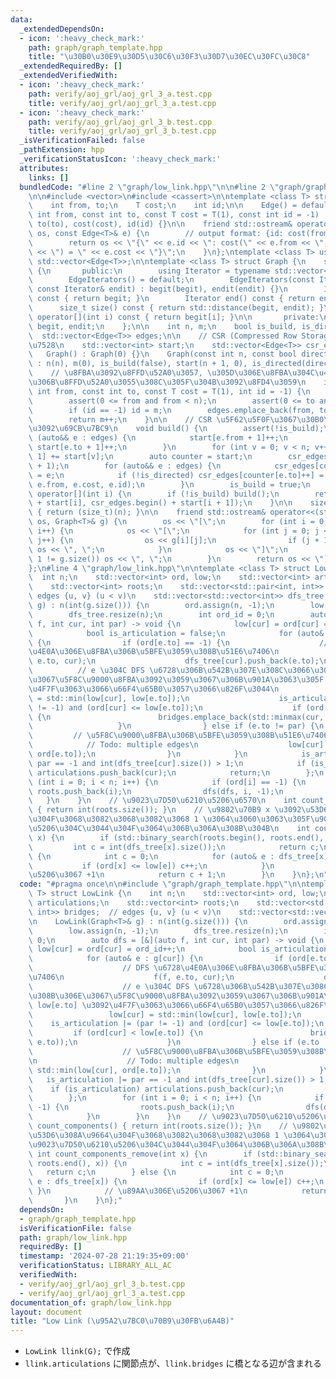 ```yaml
---
data:
  _extendedDependsOn:
  - icon: ':heavy_check_mark:'
    path: graph/graph_template.hpp
    title: "\u30B0\u30E9\u30D5\u30C6\u30F3\u30D7\u30EC\u30FC\u30C8"
  _extendedRequiredBy: []
  _extendedVerifiedWith:
  - icon: ':heavy_check_mark:'
    path: verify/aoj_grl/aoj_grl_3_a.test.cpp
    title: verify/aoj_grl/aoj_grl_3_a.test.cpp
  - icon: ':heavy_check_mark:'
    path: verify/aoj_grl/aoj_grl_3_b.test.cpp
    title: verify/aoj_grl/aoj_grl_3_b.test.cpp
  _isVerificationFailed: false
  _pathExtension: hpp
  _verificationStatusIcon: ':heavy_check_mark:'
  attributes:
    links: []
  bundledCode: "#line 2 \"graph/low_link.hpp\"\n\n#line 2 \"graph/graph_template.hpp\"\
    \n\n#include <vector>\n#include <cassert>\n\ntemplate <class T> struct Edge {\n\
    \    int from, to;\n    T cost;\n    int id;\n\n    Edge() = default;\n    Edge(const\
    \ int from, const int to, const T cost = T(1), const int id = -1) : from(from),\
    \ to(to), cost(cost), id(id) {}\n\n    friend std::ostream& operator<<(std::ostream&\
    \ os, const Edge<T>& e) {\n        // output format: {id: cost(from, to) = cost}\n\
    \        return os << \"{\" << e.id << \": cost(\" << e.from << \", \" << e.to\
    \ << \") = \" << e.cost << \"}\";\n    }\n};\ntemplate <class T> using Edges =\
    \ std::vector<Edge<T>>;\n\ntemplate <class T> struct Graph {\n    struct EdgeIterators\
    \ {\n       public:\n        using Iterator = typename std::vector<Edge<T>>::iterator;\n\
    \        EdgeIterators() = default;\n        EdgeIterators(const Iterator& begit,\
    \ const Iterator& endit) : begit(begit), endit(endit) {}\n        Iterator begin()\
    \ const { return begit; }\n        Iterator end() const { return endit; }\n  \
    \      size_t size() const { return std::distance(begit, endit); }\n        Edge<T>&\
    \ operator[](int i) const { return begit[i]; }\n\n       private:\n        Iterator\
    \ begit, endit;\n    };\n\n    int n, m;\n    bool is_build, is_directed;\n  \
    \  std::vector<Edge<T>> edges;\n\n    // CSR (Compressed Row Storage) \u5F62\u5F0F\
    \u7528\n    std::vector<int> start;\n    std::vector<Edge<T>> csr_edges;\n\n \
    \   Graph() : Graph(0) {}\n    Graph(const int n, const bool directed = false)\
    \ : n(n), m(0), is_build(false), start(n + 1, 0), is_directed(directed) {}\n\n\
    \    // \u8FBA\u3092\u8FFD\u52A0\u3057, \u305D\u306E\u8FBA\u304C\u4F55\u756A\u76EE\
    \u306B\u8FFD\u52A0\u3055\u308C\u305F\u304B\u3092\u8FD4\u3059\n    int add_edge(const\
    \ int from, const int to, const T cost = T(1), int id = -1) {\n        assert(!is_build);\n\
    \        assert(0 <= from and from < n);\n        assert(0 <= to and to < n);\n\
    \        if (id == -1) id = m;\n        edges.emplace_back(from, to, cost, id);\n\
    \        return m++;\n    }\n\n    // CSR \u5F62\u5F0F\u3067\u30B0\u30E9\u30D5\
    \u3092\u69CB\u7BC9\n    void build() {\n        assert(!is_build);\n        for\
    \ (auto&& e : edges) {\n            start[e.from + 1]++;\n            if (!is_directed)\
    \ start[e.to + 1]++;\n        }\n        for (int v = 0; v < n; v++) start[v +\
    \ 1] += start[v];\n        auto counter = start;\n        csr_edges.resize(start.back()\
    \ + 1);\n        for (auto&& e : edges) {\n            csr_edges[counter[e.from]++]\
    \ = e;\n            if (!is_directed) csr_edges[counter[e.to]++] = Edge(e.to,\
    \ e.from, e.cost, e.id);\n        }\n        is_build = true;\n    }\n\n    EdgeIterators\
    \ operator[](int i) {\n        if (!is_build) build();\n        return EdgeIterators(csr_edges.begin()\
    \ + start[i], csr_edges.begin() + start[i + 1]);\n    }\n\n    size_t size() const\
    \ { return (size_t)(n); }\n\n    friend std::ostream& operator<<(std::ostream&\
    \ os, Graph<T>& g) {\n        os << \"[\";\n        for (int i = 0; i < g.size();\
    \ i++) {\n            os << \"[\";\n            for (int j = 0; j < g[i].size();\
    \ j++) {\n                os << g[i][j];\n                if (j + 1 != g[i].size())\
    \ os << \", \";\n            }\n            os << \"]\";\n            if (i +\
    \ 1 != g.size()) os << \", \";\n        }\n        return os << \"]\";\n    }\n\
    };\n#line 4 \"graph/low_link.hpp\"\n\ntemplate <class T> struct LowLink {\n  \
    \  int n;\n    std::vector<int> ord, low;\n    std::vector<int> articulations;\n\
    \    std::vector<int> roots;\n    std::vector<std::pair<int, int>> bridges;  //\
    \ edges {u, v} (u < v)\n    std::vector<std::vector<int>> dfs_tree;\n\n    LowLink(Graph<T>&\
    \ g) : n(int(g.size())) {\n        ord.assign(n, -1);\n        low.assign(n, -1);\n\
    \        dfs_tree.resize(n);\n        int ord_id = 0;\n        auto dfs = [&](auto\
    \ f, int cur, int par) -> void {\n            low[cur] = ord[cur] = ord_id++;\n\
    \            bool is_articulation = false;\n            for (auto& e : g[cur])\
    \ {\n                if (ord[e.to] == -1) {\n                    // DFS \u6728\
    \u4E0A\u306E\u8FBA\u306B\u5BFE\u3059\u308B\u51E6\u7406\n                    f(f,\
    \ e.to, cur);\n                    dfs_tree[cur].push_back(e.to);\n          \
    \          // e \u304C DFS \u6728\u306B\u542B\u307E\u308C\u3066\u3044\u308B\u306E\
    \u3067\u5F8C\u9000\u8FBA\u3092\u3059\u3067\u306B\u901A\u3063\u305F low[e.to] \u3092\
    \u4F7F\u3063\u3066\u66F4\u65B0\u3057\u3066\u826F\u3044\n                    low[cur]\
    \ = std::min(low[cur], low[e.to]);\n                    is_articulation |= (par\
    \ != -1) and (ord[cur] <= low[e.to]);\n                    if (ord[cur] < low[e.to])\
    \ {\n                        bridges.emplace_back(std::minmax(cur, e.to));\n \
    \                   }\n                } else if (e.to != par) {\n           \
    \         // \u5F8C\u9000\u8FBA\u306B\u5BFE\u3059\u308B\u51E6\u7406\n        \
    \            // Todo: multiple edges\n                    low[cur] = std::min(low[cur],\
    \ ord[e.to]);\n                }\n            }\n            is_articulation |=\
    \ par == -1 and int(dfs_tree[cur].size()) > 1;\n            if (is_articulation)\
    \ articulations.push_back(cur);\n            return;\n        };\n        for\
    \ (int i = 0; i < n; i++) {\n            if (ord[i] == -1) {\n               \
    \ roots.push_back(i);\n                dfs(dfs, i, -1);\n            }\n     \
    \   }\n    }\n    // \u9023\u7D50\u6210\u5206\u6570\n    int count_components()\
    \ { return int(roots.size()); }\n    // \u9802\u70B9 x \u3092\u53D6\u308A\u9664\
    \u304F\u3068\u3082\u3068\u3082\u3068 1 \u3064\u3060\u3063\u305F\u9023\u7D50\u6210\
    \u5206\u304C\u3044\u304F\u3064\u306B\u306A\u308B\u304B\n    int count_components_remove(int\
    \ x) {\n        if (std::binary_search(roots.begin(), roots.end(), x)) {\n   \
    \         int c = int(dfs_tree[x].size());\n            return c;\n        } else\
    \ {\n            int c = 0;\n            for (auto& e : dfs_tree[x]) {\n     \
    \           if (ord[x] <= low[e]) c++;\n            }\n            // \u89AA\u306E\
    \u5206\u3067 +1\n            return c + 1;\n        }\n    }\n};\n"
  code: "#pragma once\n\n#include \"graph/graph_template.hpp\"\n\ntemplate <class\
    \ T> struct LowLink {\n    int n;\n    std::vector<int> ord, low;\n    std::vector<int>\
    \ articulations;\n    std::vector<int> roots;\n    std::vector<std::pair<int,\
    \ int>> bridges;  // edges {u, v} (u < v)\n    std::vector<std::vector<int>> dfs_tree;\n\
    \n    LowLink(Graph<T>& g) : n(int(g.size())) {\n        ord.assign(n, -1);\n\
    \        low.assign(n, -1);\n        dfs_tree.resize(n);\n        int ord_id =\
    \ 0;\n        auto dfs = [&](auto f, int cur, int par) -> void {\n           \
    \ low[cur] = ord[cur] = ord_id++;\n            bool is_articulation = false;\n\
    \            for (auto& e : g[cur]) {\n                if (ord[e.to] == -1) {\n\
    \                    // DFS \u6728\u4E0A\u306E\u8FBA\u306B\u5BFE\u3059\u308B\u51E6\
    \u7406\n                    f(f, e.to, cur);\n                    dfs_tree[cur].push_back(e.to);\n\
    \                    // e \u304C DFS \u6728\u306B\u542B\u307E\u308C\u3066\u3044\
    \u308B\u306E\u3067\u5F8C\u9000\u8FBA\u3092\u3059\u3067\u306B\u901A\u3063\u305F\
    \ low[e.to] \u3092\u4F7F\u3063\u3066\u66F4\u65B0\u3057\u3066\u826F\u3044\n   \
    \                 low[cur] = std::min(low[cur], low[e.to]);\n                \
    \    is_articulation |= (par != -1) and (ord[cur] <= low[e.to]);\n           \
    \         if (ord[cur] < low[e.to]) {\n                        bridges.emplace_back(std::minmax(cur,\
    \ e.to));\n                    }\n                } else if (e.to != par) {\n\
    \                    // \u5F8C\u9000\u8FBA\u306B\u5BFE\u3059\u308B\u51E6\u7406\
    \n                    // Todo: multiple edges\n                    low[cur] =\
    \ std::min(low[cur], ord[e.to]);\n                }\n            }\n         \
    \   is_articulation |= par == -1 and int(dfs_tree[cur].size()) > 1;\n        \
    \    if (is_articulation) articulations.push_back(cur);\n            return;\n\
    \        };\n        for (int i = 0; i < n; i++) {\n            if (ord[i] ==\
    \ -1) {\n                roots.push_back(i);\n                dfs(dfs, i, -1);\n\
    \            }\n        }\n    }\n    // \u9023\u7D50\u6210\u5206\u6570\n    int\
    \ count_components() { return int(roots.size()); }\n    // \u9802\u70B9 x \u3092\
    \u53D6\u308A\u9664\u304F\u3068\u3082\u3068\u3082\u3068 1 \u3064\u3060\u3063\u305F\
    \u9023\u7D50\u6210\u5206\u304C\u3044\u304F\u3064\u306B\u306A\u308B\u304B\n   \
    \ int count_components_remove(int x) {\n        if (std::binary_search(roots.begin(),\
    \ roots.end(), x)) {\n            int c = int(dfs_tree[x].size());\n         \
    \   return c;\n        } else {\n            int c = 0;\n            for (auto&\
    \ e : dfs_tree[x]) {\n                if (ord[x] <= low[e]) c++;\n           \
    \ }\n            // \u89AA\u306E\u5206\u3067 +1\n            return c + 1;\n \
    \       }\n    }\n};"
  dependsOn:
  - graph/graph_template.hpp
  isVerificationFile: false
  path: graph/low_link.hpp
  requiredBy: []
  timestamp: '2024-07-28 21:19:35+09:00'
  verificationStatus: LIBRARY_ALL_AC
  verifiedWith:
  - verify/aoj_grl/aoj_grl_3_b.test.cpp
  - verify/aoj_grl/aoj_grl_3_a.test.cpp
documentation_of: graph/low_link.hpp
layout: document
title: "Low Link (\u95A2\u7BC0\u70B9\u30FB\u6A4B)"
---
```


- `LowLink llink(G);` で作成
- `llink.articulations` に関節点が、`llink.bridges` に橋となる辺が含まれる
